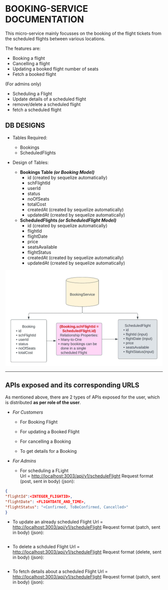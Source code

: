 # BOOKING-SERVICE DOCUMENTATION

This micro-service mainly focusses on the booking of the flight tickets from the scheduled flights between various locations.

The features are:

- Booking a flight
- Cancelling a flight
- Updating a booked flight number of seats
- Fetch a booked flight

(For admins only)

- Scheduling a Flight
- Update details of a scheduled flight
- remove/delete a scheduled flight
- fetch a scheduled flight

## DB DESIGNS

- Tables Required:
  - Bookings
  - ScheduledFlights

- Design of Tables:
  - **Bookings Table _(or Booking Model)_**
    - id (created by sequelize automatically)
    - schFlightId
    - userId
    - status
    - noOfSeats
    - totalCost
    - createdAt (created by sequelize automatically)
    - updatedAt (created by sequelize automatically)
  - **ScheduledFlights _(or ScheduledFlight Model)_**
    - id (created by sequelize automatically)
    - flightId
    - flightDate
    - price
    - seatsAvailable
    - flightStatus
    - createdAt (created by sequelize automatically)
    - updatedAt (created by sequelize automatically)

![DB Design image](/docImages/DB_Designs.jpeg)

---

## APIs exposed and its corresponding URLS

As mentioned above, there are 2 types of APIs exposed for the user, which is distributed **as per role of the user**.

- _For Customers_

  - For Booking Flight

  - For updating a Booked Flight

  - For cancelling a Booking

  - To get details for a Booking

- _For Admins_

  - For scheduling a FLight  
 Url = <http://localhost:3003/api/v1/scheduleFlight>
 Request format (post, sent in body) (json):

 ```json
 {
 "flightId":<INTEGER_FLIGHTID>,
 "flightDate": <FLIGHTDATE_AND_TIME>,
 "flightStatus": "<Confirmed, ToBeConfirmed, Cancelled>"
 }
 ```

- To update an already scheduled Flight
 Url = <http://localhost:3003/api/v1/scheduleFlight>
 Request format (patch, sent in body) (json):

 ```json
 ```

- To delete a schduled Flight
 Url = <http://localhost:3003/api/v1/scheduleFlight>
 Request format (delete, sent in body) (json):

 ```json
 ```

- To fetch details about a scheduled Flight
 Url = <http://localhost:3003/api/v1/scheduleFlight>
 Request format (patch, sent in body) (json):

 ```json
 ```
